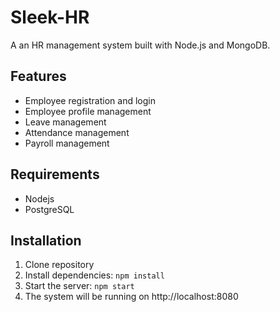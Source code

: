# Sleek-HR
A an HR management system built with Node.js and MongoDB.

## Features
- Employee registration and login
- Employee profile management
- Leave management
- Attendance management
- Payroll management

## Requirements

- Nodejs
- PostgreSQL

## Installation

1. Clone repository
2. Install dependencies: `npm install`
3. Start the server: `npm start`
4. The system will be running on http://localhost:8080
